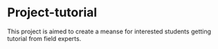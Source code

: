 # Project-tutorial
This project is aimed to create a meanse for interested students getting tutorial from field experts.
